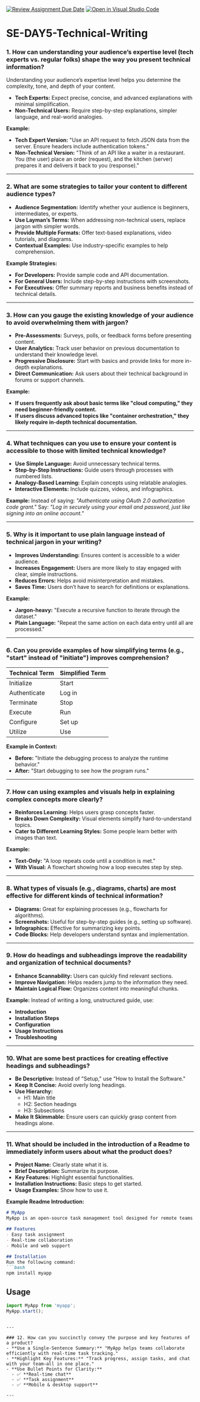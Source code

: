 [![Review Assignment Due Date](https://classroom.github.com/assets/deadline-readme-button-22041afd0340ce965d47ae6ef1cefeee28c7c493a6346c4f15d667ab976d596c.svg)](https://classroom.github.com/a/zsAR-pyY)
[![Open in Visual Studio Code](https://classroom.github.com/assets/open-in-vscode-2e0aaae1b6195c2367325f4f02e2d04e9abb55f0b24a779b69b11b9e10269abc.svg)](https://classroom.github.com/online_ide?assignment_repo_id=18463071&assignment_repo_type=AssignmentRepo)
# SE-DAY5-Technical-Writing
### 1. How can understanding your audience’s expertise level (tech experts vs. regular folks) shape the way you present technical information?
Understanding your audience’s expertise level helps you determine the complexity, tone, and depth of your content. 
- **Tech Experts:** Expect precise, concise, and advanced explanations with minimal simplification.
- **Non-Technical Users:** Require step-by-step explanations, simpler language, and real-world analogies.

**Example:**
- **Tech Expert Version:** "Use an API request to fetch JSON data from the server. Ensure headers include authentication tokens."
- **Non-Technical Version:** "Think of an API like a waiter in a restaurant. You (the user) place an order (request), and the kitchen (server) prepares it and delivers it back to you (response)."

---

### 2. What are some strategies to tailor your content to different audience types?
- **Audience Segmentation:** Identify whether your audience is beginners, intermediates, or experts.
- **Use Layman’s Terms:** When addressing non-technical users, replace jargon with simpler words.
- **Provide Multiple Formats:** Offer text-based explanations, video tutorials, and diagrams.
- **Contextual Examples:** Use industry-specific examples to help comprehension.

**Example Strategies:**
- **For Developers:** Provide sample code and API documentation.
- **For General Users:** Include step-by-step instructions with screenshots.
- **For Executives:** Offer summary reports and business benefits instead of technical details.

---

### 3. How can you gauge the existing knowledge of your audience to avoid overwhelming them with jargon?
- **Pre-Assessments:** Surveys, polls, or feedback forms before presenting content.
- **User Analytics:** Track user behavior on previous documentation to understand their knowledge level.
- **Progressive Disclosure:** Start with basics and provide links for more in-depth explanations.
- **Direct Communication:** Ask users about their technical background in forums or support channels.

**Example:**
- **If users frequently ask about basic terms like "cloud computing," they need beginner-friendly content.**
- **If users discuss advanced topics like "container orchestration," they likely require in-depth technical documentation.**

---

### 4. What techniques can you use to ensure your content is accessible to those with limited technical knowledge?
- **Use Simple Language:** Avoid unnecessary technical terms.
- **Step-by-Step Instructions:** Guide users through processes with numbered lists.
- **Analogy-Based Learning:** Explain concepts using relatable analogies.
- **Interactive Elements:** Include quizzes, videos, and infographics.

**Example:**
Instead of saying: *"Authenticate using OAuth 2.0 authorization code grant."* 
Say: *"Log in securely using your email and password, just like signing into an online account."*

---

### 5. Why is it important to use plain language instead of technical jargon in your writing?
- **Improves Understanding:** Ensures content is accessible to a wider audience.
- **Increases Engagement:** Users are more likely to stay engaged with clear, simple instructions.
- **Reduces Errors:** Helps avoid misinterpretation and mistakes.
- **Saves Time:** Users don’t have to search for definitions or explanations.

**Example:**
- **Jargon-heavy:** "Execute a recursive function to iterate through the dataset."
- **Plain Language:** "Repeat the same action on each data entry until all are processed."

---

### 6. Can you provide examples of how simplifying terms (e.g., "start" instead of "initiate") improves comprehension?
| Technical Term | Simplified Term |
|---------------|----------------|
| Initialize | Start |
| Authenticate | Log in |
| Terminate | Stop |
| Execute | Run |
| Configure | Set up |
| Utilize | Use |

**Example in Context:**
- **Before:** "Initiate the debugging process to analyze the runtime behavior."
- **After:** "Start debugging to see how the program runs."

---

### 7. How can using examples and visuals help in explaining complex concepts more clearly?
- **Reinforces Learning:** Helps users grasp concepts faster.
- **Breaks Down Complexity:** Visual elements simplify hard-to-understand topics.
- **Cater to Different Learning Styles:** Some people learn better with images than text.

**Example:**
- **Text-Only:** "A loop repeats code until a condition is met."
- **With Visual:** A flowchart showing how a loop executes step by step.

---

### 8. What types of visuals (e.g., diagrams, charts) are most effective for different kinds of technical information?
- **Diagrams:** Great for explaining processes (e.g., flowcharts for algorithms).
- **Screenshots:** Useful for step-by-step guides (e.g., setting up software).
- **Infographics:** Effective for summarizing key points.
- **Code Blocks:** Help developers understand syntax and implementation.

---

### 9. How do headings and subheadings improve the readability and organization of technical documents?
- **Enhance Scannability:** Users can quickly find relevant sections.
- **Improve Navigation:** Helps readers jump to the information they need.
- **Maintain Logical Flow:** Organizes content into meaningful chunks.

**Example:**
Instead of writing a long, unstructured guide, use:
- **Introduction**
- **Installation Steps**
- **Configuration**
- **Usage Instructions**
- **Troubleshooting**

---

### 10. What are some best practices for creating effective headings and subheadings?
- **Be Descriptive:** Instead of "Setup," use "How to Install the Software."
- **Keep It Concise:** Avoid overly long headings.
- **Use Hierarchy:**
  - H1: Main title
  - H2: Section headings
  - H3: Subsections
- **Make It Skimmable:** Ensure users can quickly grasp content from headings alone.

---

### 11. What should be included in the introduction of a Readme to immediately inform users about what the product does?
- **Project Name:** Clearly state what it is.
- **Brief Description:** Summarize its purpose.
- **Key Features:** Highlight essential functionalities.
- **Installation Instructions:** Basic steps to get started.
- **Usage Examples:** Show how to use it.

**Example Readme Introduction:**
```markdown
# MyApp
MyApp is an open-source task management tool designed for remote teams.

## Features
- Easy task assignment
- Real-time collaboration
- Mobile and web support

## Installation
Run the following command:
```bash
npm install myapp
```

## Usage
```js
import MyApp from 'myapp';
MyApp.start();
```
```

---

### 12. How can you succinctly convey the purpose and key features of a product?
- **Use a Single-Sentence Summary:** "MyApp helps teams collaborate efficiently with real-time task tracking."
- **Highlight Key Features:** "Track progress, assign tasks, and chat with your team—all in one place."
- **Use Bullet Points for Clarity:**
  - ✅ **Real-time chat**
  - ✅ **Task assignment**
  - ✅ **Mobile & desktop support**

---
